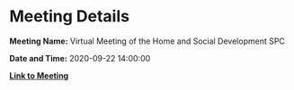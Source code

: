 # Meeting Details

**Meeting Name:** Virtual Meeting of the Home and Social Development SPC

**Date and Time:** 2020-09-22 14:00:00

**[Link to Meeting](https://www.limerick.ie/council/whats-on/private-meeting-home-and-social-development-spc)**

